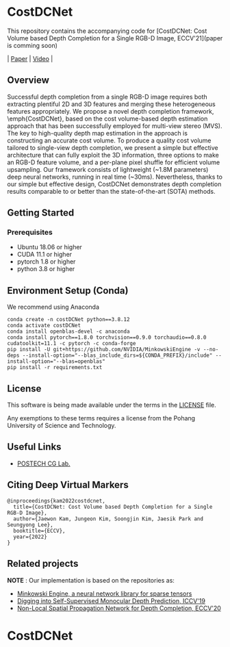 # CostDCNet

This repository contains the accompanying code for [CostDCNet: Cost Volume based Depth Completion for a Single RGB-D Image, ECCV'21](paper is comming soon)

| [Paper](https://arxiv.org/pdf/2108.09000.pdf) | [Video](https://youtu.be/Raq5axLdG6E) |

## Overview

Successful depth completion from a single RGB-D image requires both extracting plentiful 2D and 3D features and merging these heterogeneous features appropriately. 
We propose a novel depth completion framework, \emph{CostDCNet}, based on the cost volume-based depth estimation approach that has been successfully employed for multi-view stereo (MVS). 
The key to high-quality depth map estimation in the approach is constructing an accurate cost volume. To produce a quality cost volume tailored to single-view depth completion, we present a simple but effective architecture that can fully exploit the 3D information, three options to make an RGB-D feature volume, and a per-plane pixel shuffle for efficient volume upsampling.
Our framework consists of lightweight (~1.8M parameters) deep neural networks, running in real time (~30ms). Nevertheless, thanks to our simple but effective design, CostDCNet demonstrates depth completion results comparable to or better than the state-of-the-art (SOTA) methods.

## Getting Started

### Prerequisites

- Ubuntu 18.06 or higher
- CUDA 11.1 or higher
- pytorch 1.8 or higher
- python 3.8 or higher


## Environment Setup (Conda)
We recommend using Anaconda
```
conda create -n costDCNet python==3.8.12
conda activate costDCNet
conda install openblas-devel -c anaconda
conda install pytorch==1.8.0 torchvision==0.9.0 torchaudio==0.8.0 cudatoolkit=11.1 -c pytorch -c conda-forge
pip install -U git+https://github.com/NVIDIA/MinkowskiEngine -v --no-deps --install-option="--blas_include_dirs=${CONDA_PREFIX}/include" --install-option="--blas=openblas"
pip install -r requirements.txt
```

## License
This software is being made available under the terms in the [LICENSE](LICENSE) file.

Any exemptions to these terms requires a license from the Pohang University of Science and Technology.

## Useful Links
* [POSTECH CG Lab.](http://cg.postech.ac.kr/)

## Citing Deep Virtual Markers
```
@inproceedings{kam2022costdcnet,
  title={CostDCNet: Cost Volume based Depth Completion for a Single RGB-D Image},
  author={Jaewon Kam, Jungeon Kim, Soongjin Kim, Jaesik Park and Seungyong Lee},
  booktitle={ECCV},
  year={2022}
}
```

## Related projects

**NOTE** : Our implementation is based on the repositories as:
- [Minkowski Engine, a neural network library for sparse tensors](https://github.com/StanfordVL/MinkowskiEngine)
- [Digging into Self-Supervised Monocular Depth Prediction, ICCV'19](https://github.com/nianticlabs/monodepth2)
- [Non-Local Spatial Propagation Network for Depth Completion, ECCV'20](https://github.com/zzangjinsun/NLSPN_ECCV20)
# CostDCNet
